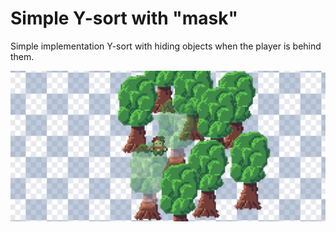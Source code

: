 # Simple Y-sort with "mask"
Simple implementation Y-sort with hiding objects when the player is behind them.

![screenshot](/screenshots/scr1.png)
